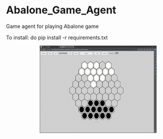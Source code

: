 # Abalone_Game_Agent
Game agent for playing Abalone game

To install: do pip install -r requirements.txt

<p align="center">
  <img src="my_player_1_vs_my_player_1.gif" alt="Segmentation Output" width="320" height="240"/>
</p>
